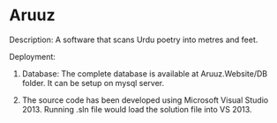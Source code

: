 # Aruuz

Description:
A software that scans Urdu poetry into metres and feet.   

Deployment: 
1. Database: The complete database is available at Aruuz.Website/DB folder. It can be setup on mysql server. 

2. The source code has been developed using Microsoft Visual Studio 2013. Running .sln file would load the solution file into VS 2013. 
